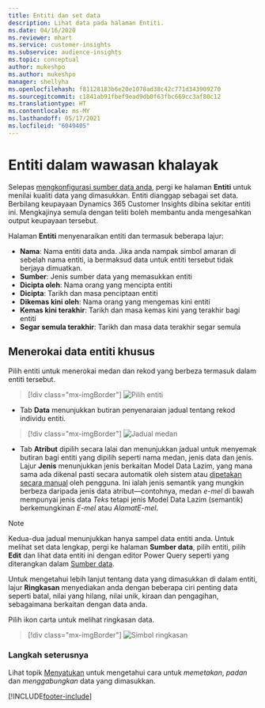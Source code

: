 ```yaml
---
title: Entiti dan set data
description: Lihat data pada halaman Entiti.
ms.date: 04/16/2020
ms.reviewer: mhart
ms.service: customer-insights
ms.subservice: audience-insights
ms.topic: conceptual
author: mukeshpo
ms.author: mukeshpo
manager: shellyha
ms.openlocfilehash: f81128183b6e20e1078ad38c42c771d343909270
ms.sourcegitcommit: c1841ab91fbef9ead9db0f63fbc669cc3af80c12
ms.translationtype: HT
ms.contentlocale: ms-MY
ms.lasthandoff: 05/17/2021
ms.locfileid: "6049405"
---
```

# <a name="entities-in-audience-insights"></a>Entiti dalam wawasan khalayak

Selepas [mengkonfigurasi sumber data anda](data-sources.md), pergi ke halaman **Entiti** untuk menilai kualiti data yang dimasukkan. Entiti dianggap sebagai set data. Berbilang keupayaan Dynamics 365 Customer Insights dibina sekitar entiti ini. Mengkajinya semula dengan teliti boleh membantu anda mengesahkan output keupayaan tersebut.

Halaman **Entiti** menyenaraikan entiti dan termasuk beberapa lajur:

- **Nama**: Nama entiti data anda. Jika anda nampak simbol amaran di sebelah nama entiti, ia bermaksud data untuk entiti tersebut tidak berjaya dimuatkan.
- **Sumber**: Jenis sumber data yang memasukkan entiti
- **Dicipta oleh**: Nama orang yang mencipta entiti
- **Dicipta**: Tarikh dan masa penciptaan entiti
- **Dikemas kini oleh**: Nama orang yang mengemas kini entiti
- **Kemas kini terakhir**: Tarikh dan masa kemas kini yang terakhir bagi entiti
- **Segar semula terakhir**: Tarikh dan masa data terakhir segar semula

## <a name="exploring-a-specific-entitys-data"></a>Menerokai data entiti khusus

Pilih entiti untuk menerokai medan dan rekod yang berbeza termasuk dalam entiti tersebut.

> [!div class="mx-imgBorder"]
> ![Pilih entiti](media/data-manager-entities-data.png "Pilih entiti")

- Tab **Data** menunjukkan butiran penyenaraian jadual tentang rekod individu entiti.

> [!div class="mx-imgBorder"]
> ![Jadual medan](media/data-manager-entities-fields.PNG "Jadual medan")

- Tab **Atribut** dipilih secara lalai dan menunjukkan jadual untuk menyemak butiran bagi entiti yang dipilih seperti nama medan, jenis data dan jenis. Lajur **Jenis** menunjukkan jenis berkaitan Model Data Lazim, yang mana sama ada dikenal pasti secara automatik oleh sistem atau [dipetakan secara manual](map-entities.md) oleh pengguna. Ini ialah jenis semantik yang mungkin berbeza daripada jenis data atribut—contohnya, medan *e-mel* di bawah mempunyai jenis data *Teks* tetapi jenis Model Data Lazim (semantik) berkemungkinan *E-mel* atau *AlamatE-mel*.

> [!NOTE]
> Kedua-dua jadual menunjukkan hanya sampel data entiti anda. Untuk melihat set data lengkap, pergi ke halaman **Sumber data**, pilih entiti, pilih **Edit** dan lihat data entiti ini dengan editor Power Query seperti yang diterangkan dalam [Sumber data](data-sources.md).

Untuk mengetahui lebih lanjut tentang data yang dimasukkan di dalam entiti, lajur **Ringkasan** menyediakan anda dengan beberapa ciri penting data seperti batal, nilai yang hilang, nilai unik, kiraan dan pengagihan, sebagaimana berkaitan dengan data anda.

Pilih ikon carta untuk melihat ringkasan data.

> [!div class="mx-imgBorder"]
> ![Simbol ringkasan](media/data-manager-entities-summary.png "Jadual ringkasan data")

### <a name="next-step"></a>Langkah seterusnya

Lihat topik [Menyatukan](data-unification.md) untuk mengetahui cara untuk *memetakan*, *padan* dan *menggabungkan* data yang dimasukkan.


[!INCLUDE[footer-include](../includes/footer-banner.md)]
